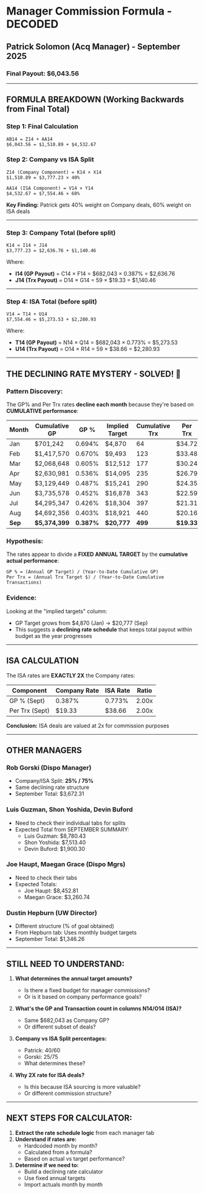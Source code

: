# Manager Commission Formula - DECODED

## Patrick Solomon (Acq Manager) - September 2025

### Final Payout: **$6,043.56**

---

## FORMULA BREAKDOWN (Working Backwards from Final Total)

### **Step 1: Final Calculation**
```
AB14 = Z14 + AA14
$6,043.56 = $1,510.89 + $4,532.67
```

### **Step 2: Company vs ISA Split**
```
Z14 (Company Component) = K14 × X14
$1,510.89 = $3,777.23 × 40%

AA14 (ISA Component) = V14 × Y14
$4,532.67 = $7,554.46 × 60%
```

**Key Finding:** Patrick gets 40% weight on Company deals, 60% weight on ISA deals

---

### **Step 3: Company Total (before split)**
```
K14 = I14 + J14
$3,777.23 = $2,636.76 + $1,140.46
```

Where:
- **I14 (GP Payout)** = C14 × F14 = $682,043 × 0.387% = $2,636.76
- **J14 (Trx Payout)** = D14 × G14 = 59 × $19.33 = $1,140.46

---

### **Step 4: ISA Total (before split)**
```
V14 = T14 + U14
$7,554.46 = $5,273.53 + $2,280.93
```

Where:
- **T14 (GP Payout)** = N14 × Q14 = $682,043 × 0.773% = $5,273.53
- **U14 (Trx Payout)** = O14 × R14 = 59 × $38.66 = $2,280.93

---

## THE DECLINING RATE MYSTERY - SOLVED! 🎯

### **Pattern Discovery:**

The GP% and Per Trx rates **decline each month** because they're based on **CUMULATIVE performance**:

| Month | Cumulative GP | GP % | Implied Target | Cumulative Trx | Per Trx | Implied Target |
|-------|--------------|------|----------------|----------------|---------|----------------|
| Jan | $701,242 | 0.694% | $4,870 | 64 | $34.72 | $2,222 |
| Feb | $1,417,570 | 0.670% | $9,493 | 123 | $33.48 | $4,118 |
| Mar | $2,068,648 | 0.605% | $12,512 | 177 | $30.24 | $5,353 |
| Apr | $2,630,981 | 0.536% | $14,095 | 235 | $26.79 | $6,295 |
| May | $3,129,449 | 0.487% | $15,241 | 290 | $24.35 | $7,062 |
| Jun | $3,735,578 | 0.452% | $16,878 | 343 | $22.59 | $7,748 |
| Jul | $4,295,347 | 0.426% | $18,304 | 397 | $21.31 | $8,459 |
| Aug | $4,692,356 | 0.403% | $18,921 | 440 | $20.16 | $8,871 |
| **Sep** | **$5,374,399** | **0.387%** | **$20,777** | **499** | **$19.33** | **$9,646** |

### **Hypothesis:**
The rates appear to divide a **FIXED ANNUAL TARGET** by the **cumulative actual performance**:

```
GP % = (Annual GP Target) / (Year-to-Date Cumulative GP)
Per Trx = (Annual Trx Target $) / (Year-to-Date Cumulative Transactions)
```

### **Evidence:**
Looking at the "implied targets" column:
- GP Target grows from $4,870 (Jan) → $20,777 (Sep)
- This suggests a **declining rate schedule** that keeps total payout within budget as the year progresses

---

## ISA CALCULATION

The ISA rates are **EXACTLY 2X** the Company rates:

| Component | Company Rate | ISA Rate | Ratio |
|-----------|--------------|----------|-------|
| GP % (Sept) | 0.387% | 0.773% | 2.00x |
| Per Trx (Sept) | $19.33 | $38.66 | 2.00x |

**Conclusion:** ISA deals are valued at 2x for commission purposes

---

## OTHER MANAGERS

### **Rob Gorski (Dispo Manager)**
- Company/ISA Split: **25% / 75%**
- Same declining rate structure
- September Total: $3,672.31

### **Luis Guzman, Shon Yoshida, Devin Buford**
- Need to check their individual tabs for splits
- Expected Total from SEPTEMBER SUMMARY:
  - Luis Guzman: $8,780.43
  - Shon Yoshida: $7,513.40
  - Devin Buford: $1,900.30

### **Joe Haupt, Maegan Grace (Dispo Mgrs)**
- Need to check their tabs
- Expected Totals:
  - Joe Haupt: $8,452.81
  - Maegan Grace: $3,260.74

### **Dustin Hepburn (UW Director)**
- Different structure (% of goal obtained)
- From Hepburn tab: Uses monthly budget targets
- September Total: $1,346.26

---

## STILL NEED TO UNDERSTAND:

1. **What determines the annual target amounts?**
   - Is there a fixed budget for manager commissions?
   - Or is it based on company performance goals?

2. **What's the GP and Transaction count in columns N14/O14 (ISA)?**
   - Same $682,043 as Company GP?
   - Or different subset of deals?

3. **Company vs ISA Split percentages:**
   - Patrick: 40/60
   - Gorski: 25/75
   - What determines these?

4. **Why 2X rate for ISA deals?**
   - Is this because ISA sourcing is more valuable?
   - Or different commission structure?

---

## NEXT STEPS FOR CALCULATOR:

1. **Extract the rate schedule logic** from each manager tab
2. **Understand if rates are:**
   - Hardcoded month by month?
   - Calculated from a formula?
   - Based on actual vs target performance?
3. **Determine if we need to:**
   - Build a declining rate calculator
   - Use fixed annual targets
   - Import actuals month by month

